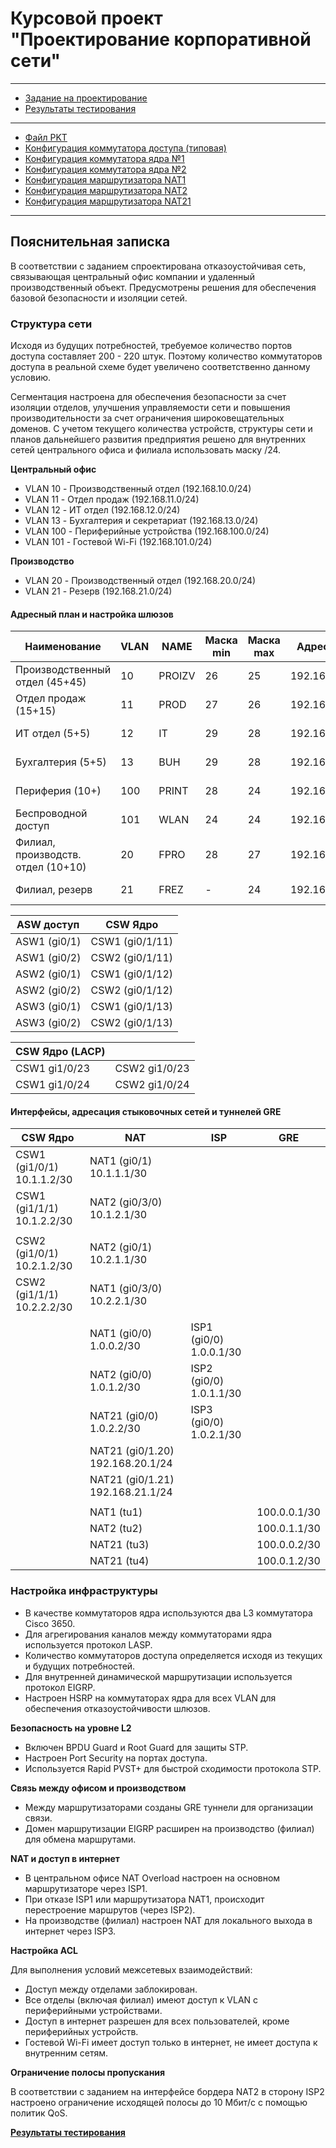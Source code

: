 # Курсовой проект "Проектирование корпоративной сети"

---

- [Задание на проектирование](08.CRPNT.DIP.00.md)
- [Результаты тестирования](08.CRPNT.DIP.02.md)

---

- [Файл PKT](_att/0806-dip.pkt)
- [Конфигурация коммутатора доступа (типовая)](_att/conf/0806dip-conf-asw1.txt)
- [Конфигурация коммутатора ядра №1](_att/conf/0806dip-conf-Core_sw1.txt)
- [Конфигурация коммутатора ядра №2](_att/conf/0806dip-conf-Core_sw2.txt)
- [Конфигурация маршрутизатора NAT1](_att/conf/0806dip-conf-nat1.txt)
- [Конфигурация маршрутизатора NAT2](_att/conf/0806dip-conf-nat2.txt)
- [Конфигурация маршрутизатора NAT21](_att/conf/0806dip-conf-nat21.txt)

---
## Пояснительная записка
В соответствии с заданием спроектирована отказоустойчивая сеть, связывающая центральный офис компании и удаленный производственный объект. Предусмотрены решения для обеспечения базовой безопасности и изоляции сетей.

### Структура сети
Исходя из будущих потребностей, требуемое количество портов доступа составляет 200 - 220 штук. Поэтому количество коммутаторов доступа в реальной схеме будет увеличено соответственно данному условию.

Сегментация настроена для обеспечения безопасности за счет изоляции отделов, улучшения управляемости сети и повышения производительности за счет ограничения широковещательных доменов. С учетом текущего количества устройств, структуры сети и планов дальнейшего развития предприятия решено для внутренних сетей центрального офиса и филиала использовать маску /24.

**Центральный офис**
- VLAN 10 - Производственный отдел (192.168.10.0/24)
- VLAN 11 - Отдел продаж (192.168.11.0/24)
- VLAN 12 - ИТ отдел (192.168.12.0/24)
- VLAN 13 - Бухгалтерия и секретариат (192.168.13.0/24)
- VLAN 100 - Периферийные устройства (192.168.100.0/24)
- VLAN 101 - Гостевой Wi-Fi (192.168.101.0/24)

**Производство**
- VLAN 20 - Производственный отдел (192.168.20.0/24)
- VLAN 21 - Резерв (192.168.21.0/24)

#### Адресный план и настройка шлюзов

| Наименование                       | VLAN | NAME   | Маска min | Маска max | Адрес подсети    | Шлюз              | Вирт IP (HSRP) | HSRP группа |
| ---------------------------------- | ---- | ------ | --------- | --------- | ---------------- | ----------------- | -------------- | ----------- |
| Производственный отдел (45+45)     | 10   | PROIZV | 26        | 25        | 192.168.10.0/24  | 192.168.10.2 (3)  | 192.168.10.1   | 10          |
| Отдел продаж (15+15)               | 11   | PROD   | 27        | 26        | 192.168.11.0/24  | 192.168.11.2 (3)  | 192.168.11.1   | 11          |
| ИТ отдел (5+5)                     | 12   | IT     | 29        | 28        | 192.168.12.0/24  | 192.168.12.2 (3)  | 192.168.12.1   | 12          |
| Бухгалтерия (5+5)                  | 13   | BUH    | 29        | 28        | 192.168.13.0/24  | 192.168.13.2 (3)  | 192.168.13.1   | 13          |
| Периферия (10+)                    | 100  | PRINT  | 28        | 24        | 192.168.100.0/24 | 192.168.100.2 (3) | 192.168.100.1  | 100         |
| Беспроводной доступ                | 101  | WLAN   | 24        | 24        | 192.168.101.0/24 | 192.168.101.2 (3) | 192.168.101.1  | 101         |
| Филиал, производств. отдел (10+10) | 20   | FPRO   | 28        | 27        | 192.168.20.0/24  | 192.168.20.2 (3)  | 192.168.20.1   | -           |
| Филиал, резерв                     | 21   | FREZ   | -         | 24        | 192.168.21.0/24  | 192.168.21.2 (3)  | 192.168.21.1   | -           |

| ASW доступ   | CSW Ядро        |
| ------------ | --------------- |
| ASW1 (gi0/1) | CSW1 (gi0/1/11) |
| ASW1 (gi0/2) | CSW2 (gi0/1/11) |
| ASW2 (gi0/1) | CSW1 (gi0/1/12) |
| ASW2 (gi0/2) | CSW2 (gi0/1/12) |
| ASW3 (gi0/1) | CSW1 (gi0/1/13) |
| ASW3 (gi0/2) | CSW2 (gi0/1/13) |

| CSW Ядро (LACP) |               |
| --------------- | ------------- |
| CSW1 gi1/0/23   | CSW2 gi1/0/23 |
| CSW1 gi1/0/24   | CSW2 gi1/0/24 |

#### Интерфейсы, адресация стыковочных сетей и туннелей GRE

| CSW Ядро                   | NAT                              | ISP                     | GRE          |
| -------------------------- | -------------------------------- | ----------------------- | ------------ |
| CSW1 (gi1/0/1) 10.1.1.2/30 | NAT1 (gi0/1) 10.1.1.1/30         |                         |              |
| CSW1 (gi1/1/1) 10.1.2.2/30 | NAT2 (gi0/3/0) 10.1.2.1/30       |                         |              |
|                            |                                  |                         |              |
| CSW2 (gi1/0/1) 10.2.1.2/30 | NAT2 (gi0/1) 10.2.1.1/30         |                         |              |
| CSW2 (gi1/1/1) 10.2.2.2/30 | NAT1 (gi0/3/0) 10.2.2.1/30       |                         |              |
|                            |                                  |                         |              |
|                            | NAT1 (gi0/0) 1.0.0.2/30          | ISP1 (gi0/0) 1.0.0.1/30 |              |
|                            | NAT2 (gi0/0) 1.0.1.2/30          | ISP2 (gi0/0) 1.0.1.1/30 |              |
|                            | NAT21 (gi0/0) 1.0.2.2/30         | ISP3 (gi0/0) 1.0.2.1/30 |              |
|                            | NAT21 (gi0/1.20) 192.168.20.1/24 |                         |              |
|                            | NAT21 (gi0/1.21) 192.168.21.1/24 |                         |              |
|                            |                                  |                         |              |
|                            | NAT1 (tu1)                       |                         | 100.0.0.1/30 |
|                            | NAT2 (tu2)                       |                         | 100.0.1.1/30 |
|                            | NAT21 (tu3)                      |                         | 100.0.0.2/30 |
|                            | NAT21 (tu4)                      |                         | 100.0.1.2/30 |

### Настройка инфраструктуры

- В качестве коммутаторов ядра используются два L3 коммутатора Cisco 3650.
- Для агрегирования каналов между коммутаторами ядра используется протокол LASP.
- Количество коммутаторов доступа определяется исходя из текущих и будущих потребностей.
- Для внутренней динамической маршрутизации используется протокол EIGRP.
- Настроен HSRP на коммутаторах ядра для всех VLAN для обеспечения отказоустойчивости шлюзов.

**Безопасность на уровне L2**

- Включен BPDU Guard и Root Guard для защиты STP.
- Настроен Port Security на портах доступа.
- Используется Rapid PVST+ для быстрой сходимости протокола STP.

**Связь между офисом и производством**

- Между маршрутизаторами созданы GRE туннели для организации связи.
- Домен маршрутизации EIGRP расширен на производство (филиал) для обмена маршрутами.

**NAT и доступ в интернет**

- В центральном офисе NAT Overload настроен на основном маршрутизаторе через ISP1.
- При отказе ISP1 или маршрутизатора NAT1, происходит перестроение маршрутов (через ISP2).
- На производстве (филиал) настроен NAT для локального выхода в интернет через ISP3.

**Настройка ACL**

Для выполнения условий межсетевых взаимодействий:
- Доступ между отделами заблокирован.
- Все отделы (включая филиал) имеют доступ к VLAN с периферийными устройствами.
- Доступ в интернет разрешен для всех пользователей, кроме периферийных устройств.
- Гостевой Wi-Fi имеет доступ только в интернет, не имеет доступа к внутренним сетям.

**Ограничение полосы пропускания**

В соответствии с заданием на интерфейсе бордера NAT2 в сторону ISP2 настроено ограничение исходящей полосы до 10 Мбит/с с помощью политик QoS.

**[Результаты тестирования](08.CRPNT.DIP.02.md)**